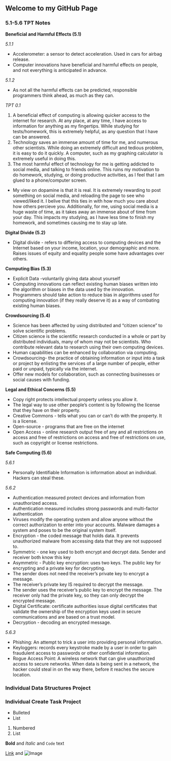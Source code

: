 ## Welcome to my GitHub Page

### 5.1-5.6 TPT Notes
**Beneficial and Harmful Effects (5.1)**

_5.1.1_
- Accelerometer: a sensor to detect acceleration. Used in cars for airbag release. 
- Computer innovations have beneficial and harmful effects on people, and not everything is anticipated in advance. 

_5.1.2_
- As not all the harmful effects can be predicted, responsible programmers think ahead, as much as they can.  

_TPT 0.1_
1. A beneficial effect of computing is allowing quicker access to the internet for research. At any place, at any time, I have access to information for anything as my fingertips. While studying for tests/homework, this is extremely helpful, as any question that I have can be answered. 
2. Technology saves an immense amount of time for me, and numerous other scientists. While doing an extremely difficult and tedious problem, it is easy to do it quickly. A computer, such as my graphing calculator is extremely useful in doing this. 
3. The most harmful effect of technology for me is getting addicted to social media, and talking to friends online. This ruins my motivation to do homework, studying, or doing productive activities, as I feel that I am glued to a phone/computer screen. 
- My view on dopamine is that it is real. It is extremely rewarding to post something on social media, and reloading the page to see who viewed/liked it. I belive that this ties in with how much you care about how others percieve you. Additionally, for me, using social media is a huge waste of time, as it takes away an immense about of time from your day. This impacts my studying, as I have less time to finish my homework, and sometimes causing me to stay up late. 

**Digital Divide (5.2)**
- Digital divide - refers to differing access to computing devices and the Internet based on your income, location, your demographic and more. Raises issues of equity and equality people some have advantages over others. 

**Computing Bias (5.3)**
- Explicit Data -voluntarily giving data about yourself
- Computing innovations can reflect existing human biases written into the algorithm or biases in the data used by the innovation. 
- Programmers should take action to reduce bias in algorithms used for computing innovation (if they really deserve it) as a way of combating existing human biases.  

**Crowdsourcing (5.4)**
- Science has been affected by using distributed and “citizen science” to solve scientific problems. 
- Citizen science is the scientific research conducted in a whole or part by distributed individuals, many of whom may not be scientists. Who contribute relevant data to research using their own computing devices. 
- Human capabilities can be enhanced by collaboration via computing. 
- Crowdsourcing- the practice of obtaining information or input into a task or project by enlisting the services of a large number of people, either paid or unpaid, typically via the internet.
- Offer new models for collaboration, such as connecting businesses or social causes with funding. 

**Legal and Ethical Concerns (5.5)**
- Copy right protects intellectual property unless you allow it. 
- The legal way to use other people’s content is by following the license that they have on their property. 
- Creative Commons -  tells what you can or can’t do with the property. It is a license. 
- Open-source - programs that are free on the internet
- Open Access - online research output free of any and all restrictions on access and free of restrictions on access and free of restrictions on use, such as copyright or license restrictions. 

**Safe Computing (5.6)**

_5.6.1_
- Personally Identifiable Information is information about an individual. Hackers can steal these.

_5.6.2_
- Authentication measured protect devices and information from unauthorized access. 
- Authentication measured includes strong passwords and multi-factor authentication 
- Viruses modify the operating system and allow anyone without the correct authorization to enter into your accounts. Malware damages a system and poses to be the original system itself.
- Encryption - the coded message that holds data. It prevents unauthorized malware from accessing data that they are not supposed to. 
- Symmetric - one key used to both encrypt and decrypt data. Sender and receiver both know this key
- Asymmetric - Public key encryption: uses two keys. The public key for encrypting and a private key for decrypting. 
- The sender does not need the receiver’s private key to encrypt a message. 
- The receiver’s private key IS required to decrypt the message. 
- The sender uses the receiver’s public key to encrypt the message. The receiver only had the private key, so they can only decrypt the encrypted message.
- Digital Certificate: certificate authorities issue digital certificates that validate the ownership of the encryption keys used in secure communications and are based on a trust model. 
- Decryption - decoding an encrypted message.  

_5.6.3_
- Phishing: An attempt to trick a user into providing personal information. 
- Keyloggers: records every keystroke made by a user in order to gain fraudulent access to passwords or other confidential information. 
- Rogue Access Point: A wireless network that can give unauthorized access to secure networks. When data is being sent in a network, the hacker could steal in on the way there, before it reaches the secure location. 




### Individual Data Structures Project



### Individual Create Task Project

- Bulleted
- List

1. Numbered
2. List

**Bold** and _Italic_ and `Code` text

[Link](url) and ![Image](src)

